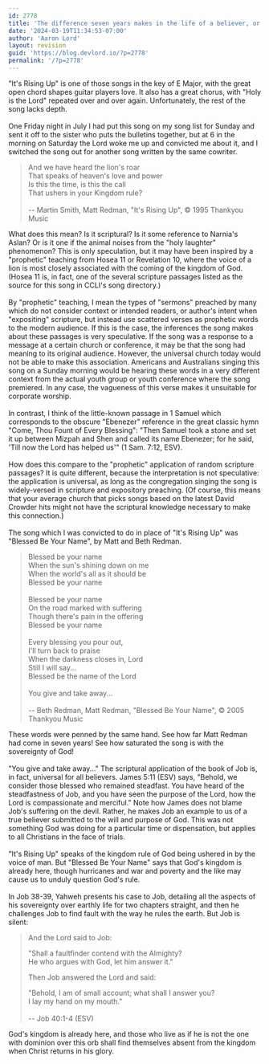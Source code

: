 ```yaml
---
id: 2778
title: 'The difference seven years makes in the life of a believer, or how your theology affects your worship'
date: '2024-03-19T11:34:53-07:00'
author: 'Aaron Lord'
layout: revision
guid: 'https://blog.devlord.io/?p=2778'
permalink: '/?p=2778'
---
```


"It's Rising Up" is one of those songs in the key of E Major, with the great open chord shapes guitar players love. It also has a great chorus, with "Holy is the Lord" repeated over and over again. Unfortunately, the rest of the song lacks depth.<br /><br />One Friday night in July I had put this song on my song list for Sunday and sent it off to the sister who puts the bulletins together, but at 6 in the morning on Saturday the Lord woke me up and convicted me about it, and I switched the song out for another song written by the same cowriter.<br /><blockquote>And we have heard the lion's roar<br />That speaks of heaven's love and power<br />Is this the time, is this the call<br />That ushers in your Kingdom rule?<br /><br />-- Martin Smith, Matt Redman, "It's Rising Up", © 1995 Thankyou Music</blockquote>What does this mean? Is it scriptural? Is it some reference to Narnia's Aslan? Or is it one if the animal noises from the "holy laughter" phenomenon? This is only speculation, but it may have been inspired by a "prophetic" teaching from Hosea 11 or Revelation 10, where the voice of a lion is most closely associated with the coming of the kingdom of God.  (Hosea 11 is, in fact, one of the several scripture passages listed as the source for this song in CCLI's song directory.)<div><br /></div><div>By "prophetic" teaching, I mean the types of "sermons" preached by many which do not consider context or intended readers, or author's intent when "expositing" scripture, but instead use scattered verses as prophetic words to the modern audience.  If this is the case, the inferences the song makes about these passages is very speculative.  If the song was a response to a message at a certain church or conference, it may be that the song had meaning to its original audience. However, the universal church today would not be able to make this association.  Americans and Australians singing this song on a Sunday morning would be hearing these words in a very different context from the actual youth group or youth conference where the song premiered.  In any case, the vagueness of this verse makes it unsuitable for corporate worship.<br /></div><div><br />In contrast, I think of the little-known passage in 1 Samuel which corresponds to the obscure "Ebenezer" reference in the great classic hymn "Come, Thou Fount of Every Blessing":  "Then Samuel took a stone and set it up between Mizpah and Shen  and called its name Ebenezer; for he said, 'Till now the Lord has helped us'" (1 Sam. 7:12, ESV).<div><br />How does this compare to the "prophetic" application of random scripture passages?  It is quite different, because the interpretation is not speculative: the application is universal, as long as the congregation singing the song is widely-versed in scripture and expository preaching.  (Of course, this means that your average church that picks songs based on the latest David Crowder hits might not have the scriptural knowledge necessary to make this connection.)<br /><br />The song which I was convicted to do in place of "It's Rising Up" was "Blessed Be Your Name", by Matt and Beth Redman.<br /><blockquote>Blessed be your name<br />When the sun's shining down on me<br />When the world's all as it should be<br />Blessed be your name<br /><br />Blessed be your name<br />On the road marked with suffering<br />Though there's pain in the offering<br />Blessed be your name<br /><br />Every blessing you pour out,<br />I'll turn back to praise<br />When the darkness closes in, Lord<br />Still I will say...<br />Blessed be the name of the Lord<br /><br />You give and take away...<br /><br />-- Beth Redman, Matt Redman, "Blessed Be Your Name", © 2005 Thankyou Music<br /></blockquote>These words were penned by the same hand.  See how far Matt Redman had come in seven years!  See how saturated the song is with the sovereignty of God!<br /><br />"You give and take away..."  The scriptural application of the book of Job is, in fact, universal for all believers.  James 5:11 (ESV) says, "<span class="verse-num" id="v59005011-1"></span>Behold, we consider those blessed who remained steadfast. You have heard of the steadfastness of Job, and you have seen the purpose of the Lord, how the Lord is compassionate and merciful."  Note how James does not blame Job's suffering on the devil.  Rather, he makes Job an example to us of a true believer submitted to the will and purpose of God.  This was not something God was doing for a particular time or dispensation, but applies to all Christians in the face of trials.<br /><br />"It's Rising Up" speaks of the kingdom rule of God being ushered in by the voice of man.  But "Blessed Be Your Name" says that God's kingdom is already here, though hurricanes and war and poverty and the like may cause us to unduly question God's rule.<br /><br />In Job 38-39, Yahweh presents his case to Job, detailing all the aspects of his sovereignty over earthly life for two chapters straight, and then he challenges Job to find fault with the way he rules the earth.  But Job is silent:<br /><p><span class="chapter-num" id="v18040001-1"></span></p><blockquote><p><span class="chapter-num" id="v18040001-1"></span>And the <span class="small-caps">Lord</span> said to Job:</p>  <div class="block-indent"> <p class="line-group"><span class="verse-num" id="v18040002-1"></span>"Shall a faultfinder contend with the Almighty?<br /><span class="indent"></span>He who argues with God, let him answer it."</p> </div>   <p><span class="verse-num" id="v18040003-1"></span>Then Job answered the <span class="small-caps">Lord</span> and said:</p>   <span class="verse-num" id="v18040004-1">"</span>Behold, I am of small account; what shall I answer you?<br /><span class="indent"></span>I lay my hand on my mouth."<br /><br />-- Job 40:1-4 (ESV)<br /></blockquote>God's kingdom is already here, and those who live as if he is not the one with dominion over this orb shall find themselves absent from the kingdom when Christ returns in his glory.<br /></div></div><div class="blogger-post-footer"><img width='1' height='1' src='' alt='' /></div>